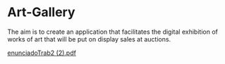 # Art-Gallery
The aim is to create an application that facilitates the digital exhibition of works of art that will be put on display sales at auctions.


[enunciadoTrab2 (2).pdf](https://github.com/user-attachments/files/18658954/enunciadoTrab2.2.pdf)
